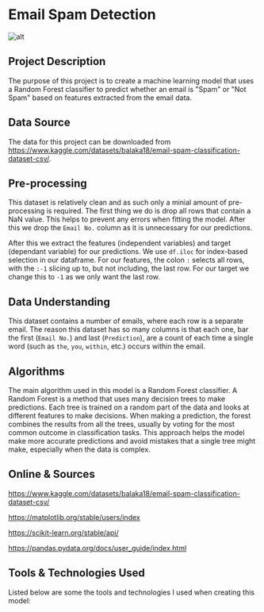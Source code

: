 # Email Spam Detection

![alt](https://external-content.duckduckgo.com/iu/?u=https%3A%2F%2Fwww.smythacademy.com%2Fwordpress%2Fwp-content%2Fuploads%2F2016%2F06%2Fspam.png&f=1&nofb=1&ipt=efd6755b52bf697d989d3aea506d1c55286591caf30e05b899f4c97359dd8475&ipo=images)
## Project Description
The purpose of this project is to create a machine learning model that uses a Random Forest classifier 
to predict whether an email is "Spam" or "Not Spam" based on features extracted from the email data.

## Data Source
The data for this project can be downloaded from https://www.kaggle.com/datasets/balaka18/email-spam-classification-dataset-csv/.

## Pre-processing
This dataset is relatively clean and as such only a minial amount of pre-processing is required.
The first thing we do is drop all rows that contain a NaN value. This helps to prevent any errors when 
fitting the model. After this we drop the `Email No.` column as it is unnecessary for our predictions.

After this we extract the features (independent variables) and target (dependant variable) for our predictions. 
We use `df.iloc` for index-based selection in our dataframe. For our features, the colon `:` selects all rows, 
with the `:-1` slicing up to, but not including, the last row. For our target we change this to `-1` 
as we only want the last row.

## Data Understanding
This dataset contains a number of emails, where each row is a separate email. The reason this dataset has so many 
columns is that each one, bar the first (`Email No.`) and last (`Prediction`), are a count of each time a single word 
(such as `the`, `you`, `within`, etc.) occurs within the email.

## Algorithms
The main algorithm used in this model is a Random Forest classifier. A Random Forest is a method that uses many 
decision trees to make predictions. Each tree is trained on a random part of the data and looks 
at different features to make decisions. When making a prediction, the forest combines the results 
from all the trees, usually by voting for the most common outcome in classification tasks. 
This approach helps the model make more accurate predictions and avoid mistakes that a 
single tree might make, especially when the data is complex.

## Online & Sources
https://www.kaggle.com/datasets/balaka18/email-spam-classification-dataset-csv/

https://matplotlib.org/stable/users/index

https://scikit-learn.org/stable/api/

https://pandas.pydata.org/docs/user_guide/index.html

## Tools & Technologies Used
Listed below are some the tools and technologies I used when creating this model:
